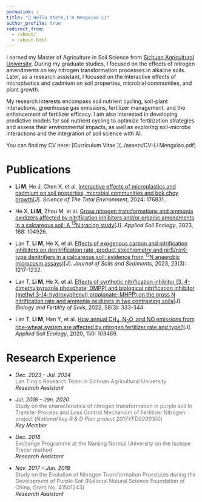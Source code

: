 ```yaml
---
permalink: /
title: "👋 Hello there,I'm Mengxiao Li"
author_profile: true
redirect_from: 
  - /about/
  - /about.html
---
```


I earned my Master of Agriculture in Soil Science from [Sichuan Agricultural University](https://www.sicau.edu.cn). During my graduate studies, I focused on the effects of nitrogen amendments on key nitrogen transformation processes in alkaline soils. Later, as a research assistant, I focused on the interactive effects of microplastics and cadmium on soil properties, microbial communities, and plant growth. 

My research interests encompass soil nutrient cycling, soil-plant interactions, greenhouse gas emissions, fertilizer management, and the enhancement of fertilizer efficacy. I am also interested in developing predictive models for soil nutrient cycling to optimize fertilization strategies and assess their environmental impacts, as well as exploring soil-microbe interactions and the integration of soil science with AI.

You can find my CV here: [Curriculum Vitae ](../assets/CV-Li Mengxiao.pdf)

Publications
======
- **Li M**, He J, Chen X, et al. [Interactive effects of microplastics and cadmium on soil properties, microbial communities and bok choy growth](https://www.sciencedirect.com/science/article/abs/pii/S0048969721007658)[J]. *Science of The Total Environment*, 2024: 176831..
  
- He X, **Li M**, Zhou M, et al. [Gross nitrogen transformations and ammonia oxidizers affected by nitrification inhibitors and/or organic amendments in a calcareous soil: A <sup>15</sup>N tracing study](https://www.sciencedirect.com/science/article/abs/pii/S0929139323001245)[J]. *Applied Soil Ecology*, 2023, 188: 104926.

- Lan T, **Li M**, He X, et al. [Effects of exogenous carbon and nitrification inhibitors on denitrification rate, product stoichiometry and nirS/nirK-type denitrifiers in a calcareous soil: evidence from <sup>15</sup>N anaerobic microcosm assays](https://link.springer.com/article/10.1007/s11368-022-03406-6))[J]. *Journal of Soils and Sediments*, 2023, 23(3): 1217-1232.

- Lan T, **Li M**, He X, et al. [Effects of synthetic nitrification inhibitor (3, 4-dimethylpyrazole phosphate; DMPP) and biological nitrification inhibitor (methyl 3-(4-hydroxyphenyl) propionate; MHPP) on the gross N nitrification rate and ammonia oxidizers in two contrasting soils](https://link.springer.com/article/10.1007/s00374-022-01628-x)[J]. *Biology and Fertility of Soils*, 2022, 58(3): 333-344.

- Lan T, **Li M**, Han Y, et al. [How annual CH<sub>4</sub>, N<sub>2</sub>O, and NO emissions from rice-wheat system are affected by nitrogen fertilizer rate and type?](https://www.sciencedirect.com/science/article/abs/pii/S0929139319309515)[J]. *Applied Soil Ecology*, 2020, 150: 103469.

Research Experience
======
- *Dec. 2023 – Jul. 2024*    
  <span style="color: #707070;">Lan Ting's Research Team in Sichuan Agricultural University</span>     
  *Research Assistant*
  
- *Jul. 2018 – Jan. 2020*     
  <span style="color: #707070;">Study on the characteristics of nitrogen transformation in purple soil In Transfer Process and Loss Control Mechanism of Fertilizer Nitrogen project (*National key R & D Plan project 2017YFD0200100*)</span>     
  *Key Member*
 
- *Dec. 2018*  
  <span style="color: #707070;">Exchange Programme at the Nanjing Normal University on the Isotope Tracer method</span>  
  *Research Assistant*
  
- *Nov. 2017 – Jun. 2018*   
  <span style="color: #707070;">Study on the Evolution of Nitrogen Transformation Processes during the Development of Purple Soil (National Natural Science Foundation of China, Grant No. 41501243)</span>                            
  *Research Assistant*
  
